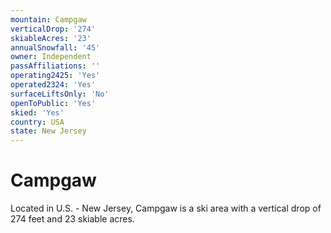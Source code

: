 ```yaml
---
mountain: Campgaw
verticalDrop: '274'
skiableAcres: '23'
annualSnowfall: '45'
owner: Independent
passAffiliations: ''
operating2425: 'Yes'
operated2324: 'Yes'
surfaceLiftsOnly: 'No'
openToPublic: 'Yes'
skied: 'Yes'
country: USA
state: New Jersey
---
```


# Campgaw

Located in U.S. - New Jersey, Campgaw is a ski area with a vertical drop of 274 feet and 23 skiable acres.
